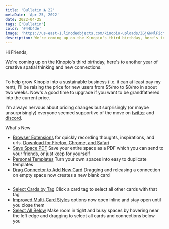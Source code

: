```yaml
---
title: 'Bulletin № 22'
metaDate: 'Apr 25, 2022'
date: 2022-04-25
tags: ['Bulletin']
color: '#44b4de'
image: 'https://us-east-1.linodeobjects.com/kinopio-uploads/ZGjGNNlFicYqW70fPNba9/FA60D326-B00F-493C-B971-401E136D7114.jpeg'
description: We're coming up on the Kinopio's third birthday, here's to another year of creative spatial thinking and new connections
---
```


<p>Hi Friends,</p>

<p>We're coming up on the Kinopio's third birthday, here's to another year of creative spatial thinking and new connections.</p>

<p>
<img class="bulletin-image" src="https://us-east-1.linodeobjects.com/kinopio-uploads/ZGjGNNlFicYqW70fPNba9/FA60D326-B00F-493C-B971-401E136D7114.jpeg" alt="" />
</p>

<p>To help grow Kinopio into a sustainable business (i.e. it can at least pay my rent), I'll be raising the price for new users from $5/mo to $8/mo in about two weeks. Now's a good time to upgrade if you want to be grandfathered into the current price.</p>

<p>I'm always nervous about pricing changes but surprisingly (or maybe unsurprisingly) everyone seemed supportive of the move on <a href="https://twitter.com/KinopioClub/status/1516082269835907085">twitter</a> and <a href="https://discord.com/channels/857305113936134204/857724442797146173/965642296202756176">discord</a>. </p>

<p>
  <span class="badge info">What's New</span>
</p>

<!-- 🛶 -->
<!-- <p>Some highlights~</p> -->

<ul>
  <li><a href="https://twitter.com/KinopioClub/status/1505311029861011461">Browser Extensions</a> for quickly recording thoughts, inspirations, and urls. <a href="https://help.kinopio.club/posts/extensions/">Download for Firefox, Chrome, and Safari</a></li>
  <li><a href="https://twitter.com/KinopioClub/status/1514271317465440258">Save Space PDF</a> Save your entire space as a PDF which you can send to your friends, or just keep for yourself</li>

  <li><a href="https://twitter.com/KinopioClub/status/1514610067215052801">Personal Templates</a> Turn your own spaces into easy to duplicate templates</li>
  <li><a href="https://twitter.com/KinopioClub/status/1516410912126685195">Drag Connector to Add New Card</a> Dragging and releasing a connection on empty space now creates a new blank card</li>

  <p>
  <img src="https://d2w9rnfcy7mm78.cloudfront.net/16118184/original_b073072bc337a1f39a6e3a01697c38c8.gif?1650375563?bc=0" alt="" />
  </p>


  <li><a href="https://twitter.com/KinopioClub/status/1516780992257826818">Select Cards by Tag</a> Click a card tag to select all other cards with that tag</li>
  <li><a href="https://twitter.com/KinopioClub/status/1517186674828226560">Improved Multi-Card Styles</a> options now open inline and stay open until you close them</li>
  <li><a href="https://twitter.com/KinopioClub/status/1517594330877284355">Select All Below</a> Make room in tight and busy spaces by hovering near the left edge and dragging to select all cards and connections below you</li>

  <p>
  <img src="https://d2w9rnfcy7mm78.cloudfront.net/16182209/original_583fda1a59f1f3633f0da3f0bc76c99b.gif?1650736807?bc=0" alt="" />
  </p>

</ul>
